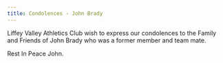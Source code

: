 ```yaml
---
title: Condolences - John Brady 
---
```


Liffey Valley Athletics Club wish to express our condolences to the Family and Friends of John Brady who was a former member and team mate.

Rest In Peace John.



